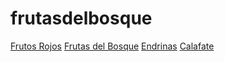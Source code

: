 # frutasdelbosque
<a href="https://frutasdelbosque.org/">Frutos Rojos</a>
<a href="https://frutasdelbosque.org/">Frutas del Bosque</a>
<a href="https://frutasdelbosque.org/">Endrinas</a>
<a href="https://frutasdelbosque.org/">Calafate</a>
